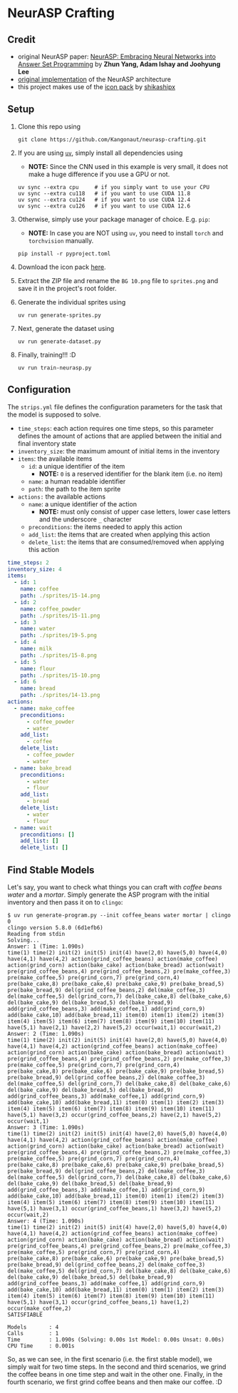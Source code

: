 # NeurASP Crafting

## Credit

- original NeurASP paper: [NeurASP: Embracing Neural Networks into Answer Set Programming](https://arxiv.org/abs/2307.07700) by **Zhun Yang, Adam Ishay and Joohyung Lee**
- [original implementation](https://github.com/azreasoners/NeurASP) of the NeurASP architecture
- this project makes use of the [icon pack](https://shikashipx.itch.io/shikashis-fantasy-icons-pack) by [shikashipx](https://itch.io/profile/shikashipx)

## Setup

1. Clone this repo using

    ```console
    git clone https://github.com/Kangonaut/neurasp-crafting.git
    ```

1. If you are using [`uv`](https://github.com/astral-sh/uv), simply install all dependencies using
    - **NOTE:** Since the CNN used in this example is very small, it does not make a huge difference if you use a GPU or not.

    ```console
    uv sync --extra cpu     # if you simply want to use your CPU
    uv sync --extra cu118   # if you want to use CUDA 11.8
    uv sync --extra cu124   # if you want to use CUDA 12.4
    uv sync --extra cu126   # if you want to use CUDA 12.6
    ```

1. Otherwise, simply use your package manager of choice. E.g. `pip`:
    - **NOTE:** In case you are NOT using `uv`, you need to install `torch` and `torchvision` manually.

    ```console
    pip install -r pyproject.toml
    ```

1. Download the icon pack [here](https://shikashipx.itch.io/shikashis-fantasy-icons-pack).
1. Extract the ZIP file and rename the `BG 10.png` file to `sprites.png` and save it in the project's root folder.
1. Generate the individual sprites using

    ```console
    uv run generate-sprites.py
    ```

1. Next, generate the dataset using

    ```console
    uv run generate-dataset.py
    ```

1. Finally, training!!! :D

    ```console
    uv run train-neurasp.py
    ```

## Configuration

The `strips.yml` file defines the configuration parameters for the task that the model is supposed to solve.

- `time_steps`: each action requires one time steps, so this parameter defines the amount of actions that are applied between the initial and final inventory state
- `inventory_size`: the maximum amount of initial items in the inventory
- `items`: the available items
  - `id`: a unique identifier of the item
    - **NOTE:** `0` is a reserved identifier for the blank item (i.e. no item)
  - `name`: a human readable identifier
  - `path`: the path to the item sprite
- `actions:` the available actions
  - `name`: a unique identifier of the action
    - **NOTE:** must only consist of upper case letters, lower case letters and the underscore `_` character
  - `preconditions`: the items needed to apply this action
  - `add_list`: the items that are created when applying this action
  - `delete_list`: the items that are consumed/removed when applying this action

```yml
time_steps: 2
inventory_size: 4
items:
  - id: 1
    name: coffee
    path: ./sprites/15-14.png
  - id: 2
    name: coffee_powder
    path: ./sprites/15-11.png
  - id: 3
    name: water
    path: ./sprites/19-5.png
  - id: 4
    name: milk
    path: ./sprites/15-8.png
  - id: 5
    name: flour
    path: ./sprites/15-10.png
  - id: 6
    name: bread
    path: ./sprites/14-13.png
actions:
  - name: make_coffee
    preconditions:
      - coffee_powder
      - water
    add_list:
      - coffee
    delete_list:
      - coffee_powder
      - water
  - name: bake_bread
    preconditions:
      - water
      - flour
    add_list:
      - bread
    delete_list:
      - water
      - flour
  - name: wait
    preconditions: []
    add_list: []
    delete_list: []
```

## Find Stable Models

Let's say, you want to check what things you can craft with *coffee beans* *water* and a *mortar*.
Simply generate the ASP program with the initial inventory and then pass it on to `clingo`:

```console
$ uv run generate-program.py --init coffee_beans water mortar | clingo 0
clingo version 5.8.0 (6d1efb6)
Reading from stdin
Solving...
Answer: 1 (Time: 1.090s)
time(1) time(2) init(2) init(5) init(4) have(2,0) have(5,0) have(4,0) have(4,1) have(4,2) action(grind_coffee_beans) action(make_coffee) action(grind_corn) action(bake_cake) action(bake_bread) action(wait) pre(grind_coffee_beans,4) pre(grind_coffee_beans,2) pre(make_coffee,3) pre(make_coffee,5) pre(grind_corn,7) pre(grind_corn,4) pre(bake_cake,8) pre(bake_cake,6) pre(bake_cake,9) pre(bake_bread,5) pre(bake_bread,9) del(grind_coffee_beans,2) del(make_coffee,3) del(make_coffee,5) del(grind_corn,7) del(bake_cake,8) del(bake_cake,6) del(bake_cake,9) del(bake_bread,5) del(bake_bread,9) add(grind_coffee_beans,3) add(make_coffee,1) add(grind_corn,9) add(bake_cake,10) add(bake_bread,11) item(0) item(1) item(2) item(3) item(4) item(5) item(6) item(7) item(8) item(9) item(10) item(11) have(5,1) have(2,1) have(2,2) have(5,2) occur(wait,1) occur(wait,2)
Answer: 2 (Time: 1.090s)
time(1) time(2) init(2) init(5) init(4) have(2,0) have(5,0) have(4,0) have(4,1) have(4,2) action(grind_coffee_beans) action(make_coffee) action(grind_corn) action(bake_cake) action(bake_bread) action(wait) pre(grind_coffee_beans,4) pre(grind_coffee_beans,2) pre(make_coffee,3) pre(make_coffee,5) pre(grind_corn,7) pre(grind_corn,4) pre(bake_cake,8) pre(bake_cake,6) pre(bake_cake,9) pre(bake_bread,5) pre(bake_bread,9) del(grind_coffee_beans,2) del(make_coffee,3) del(make_coffee,5) del(grind_corn,7) del(bake_cake,8) del(bake_cake,6) del(bake_cake,9) del(bake_bread,5) del(bake_bread,9) add(grind_coffee_beans,3) add(make_coffee,1) add(grind_corn,9) add(bake_cake,10) add(bake_bread,11) item(0) item(1) item(2) item(3) item(4) item(5) item(6) item(7) item(8) item(9) item(10) item(11) have(5,1) have(3,2) occur(grind_coffee_beans,2) have(2,1) have(5,2) occur(wait,1)
Answer: 3 (Time: 1.090s)
time(1) time(2) init(2) init(5) init(4) have(2,0) have(5,0) have(4,0) have(4,1) have(4,2) action(grind_coffee_beans) action(make_coffee) action(grind_corn) action(bake_cake) action(bake_bread) action(wait) pre(grind_coffee_beans,4) pre(grind_coffee_beans,2) pre(make_coffee,3) pre(make_coffee,5) pre(grind_corn,7) pre(grind_corn,4) pre(bake_cake,8) pre(bake_cake,6) pre(bake_cake,9) pre(bake_bread,5) pre(bake_bread,9) del(grind_coffee_beans,2) del(make_coffee,3) del(make_coffee,5) del(grind_corn,7) del(bake_cake,8) del(bake_cake,6) del(bake_cake,9) del(bake_bread,5) del(bake_bread,9) add(grind_coffee_beans,3) add(make_coffee,1) add(grind_corn,9) add(bake_cake,10) add(bake_bread,11) item(0) item(1) item(2) item(3) item(4) item(5) item(6) item(7) item(8) item(9) item(10) item(11) have(5,1) have(3,1) occur(grind_coffee_beans,1) have(3,2) have(5,2) occur(wait,2)
Answer: 4 (Time: 1.090s)
time(1) time(2) init(2) init(5) init(4) have(2,0) have(5,0) have(4,0) have(4,1) have(4,2) action(grind_coffee_beans) action(make_coffee) action(grind_corn) action(bake_cake) action(bake_bread) action(wait) pre(grind_coffee_beans,4) pre(grind_coffee_beans,2) pre(make_coffee,3) pre(make_coffee,5) pre(grind_corn,7) pre(grind_corn,4) pre(bake_cake,8) pre(bake_cake,6) pre(bake_cake,9) pre(bake_bread,5) pre(bake_bread,9) del(grind_coffee_beans,2) del(make_coffee,3) del(make_coffee,5) del(grind_corn,7) del(bake_cake,8) del(bake_cake,6) del(bake_cake,9) del(bake_bread,5) del(bake_bread,9) add(grind_coffee_beans,3) add(make_coffee,1) add(grind_corn,9) add(bake_cake,10) add(bake_bread,11) item(0) item(1) item(2) item(3) item(4) item(5) item(6) item(7) item(8) item(9) item(10) item(11) have(5,1) have(3,1) occur(grind_coffee_beans,1) have(1,2) occur(make_coffee,2)
SATISFIABLE

Models       : 4
Calls        : 1
Time         : 1.090s (Solving: 0.00s 1st Model: 0.00s Unsat: 0.00s)
CPU Time     : 0.001s
```

So, as we can see, in the first scenario (i.e. the first stable model), we simply wait for two time steps.
In the second and third scenarios, we grind the coffee beans in one time step and wait in the other one.
Finally, in the fourth scenario, we first grind coffee beans and then make our coffee. :D
